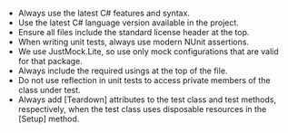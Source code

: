 - Always use the latest C# features and syntax.
- Use the latest C# language version available in the project.
- Ensure all files include the standard license header at the top.
- When writing unit tests, always use modern NUnit assertions.
- We use JustMock.Lite, so use only mock configurations that are valid for that package.
- Always include the required usings at the top of the file.
- Do not use reflection in unit tests to access private members of the class under test.
- Always add [Teardown] attributes to the test class and test methods, respectively, when the test class uses disposable resources in the [Setup] method.
